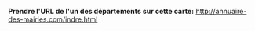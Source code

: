**Prendre l'URL de l'un des départements sur cette carte:** http://annuaire-des-mairies.com/indre.html
